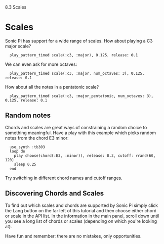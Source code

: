 8.3 Scales

# Scales

Sonic Pi has support for a wide range of scales. How about
playing a C3 major scale?

```
  play_pattern_timed scale(:c3, :major), 0.125, release: 0.1
```

We can even ask for more octaves:

```
  play_pattern_timed scale(:c3, :major, num_octaves: 3), 0.125, release: 0.1
```

How about all the notes in a pentatonic scale?

```
  play_pattern_timed scale(:c3, :major_pentatonic, num_octaves: 3), 0.125, release: 0.1
```

## Random notes

Chords and scales are great ways of constraining a random choice to
something meaningful. Have a play with this example which picks random
notes from the chord E3 minor:

```
  use_synth :tb303
  loop do
    play choose(chord(:E3, :minor)), release: 0.3, cutoff: rrand(60, 120)
    sleep 0.25
  end
```

Try switching in different chord names and cutoff ranges.

## Discovering Chords and Scales

To find out which scales and chords are supported by Sonic Pi simply
click the Lang button on the far left of this tutorial and then choose
either chord or scale in the API list. In the information in the main
panel, scroll down until you see a long list of chords or scales
(depending on which you're looking at).

Have fun and remember: there are no mistakes, only opportunities.

